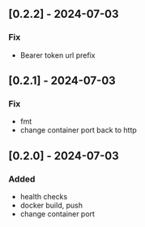 ## [0.2.2] - 2024-07-03
### Fix

- Bearer token url prefix

## [0.2.1] - 2024-07-03

### Fix

- fmt
- change container port back to http

## [0.2.0] - 2024-07-03

### Added

- health checks
- docker build, push
- change container port